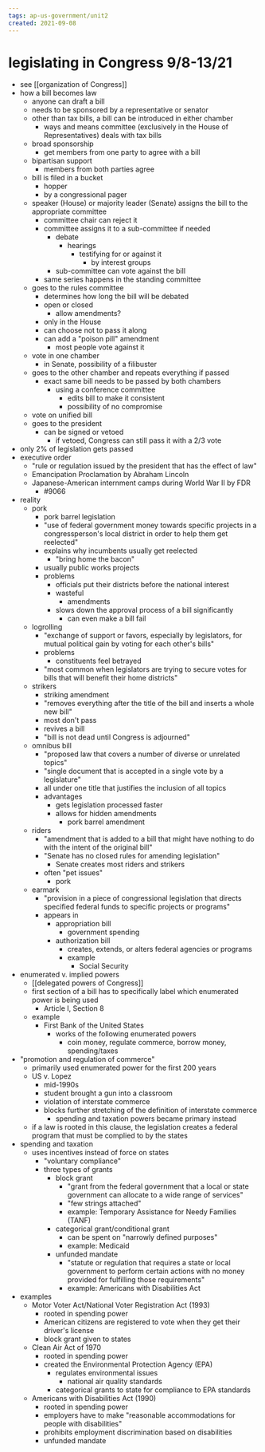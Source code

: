 ```yaml
---
tags: ap-us-government/unit2 
created: 2021-09-08
---
```


# legislating in Congress 9/8-13/21

- see [[organization of Congress]]
- how a bill becomes law
	- anyone can draft a bill
	- needs to be sponsored by a representative or senator
	- other than tax bills, a bill can be introduced in either chamber
		- ways and means committee (exclusively in the House of Representatives) deals with tax bills
	- broad sponsorship
		- get members from one party to agree with a bill
	- bipartisan support
		- members from both parties agree
	- bill is filed in a bucket
		- hopper
		- by a congressional pager
	- speaker (House) or majority leader (Senate) assigns the bill to the appropriate committee
		- committee chair can reject it
		- committee assigns it to a sub-committee if needed
			- debate
				- hearings
					- testifying for or against it
						- by interest groups
			- sub-committee can vote against the bill
		- same series happens in the standing committee
	- goes to the rules committee
		- determines how long the bill will be debated
		- open or closed
			- allow amendments?
		- only in the House
		- can choose not to pass it along
		- can add a "poison pill" amendment
			- most people vote against it
	- vote in one chamber
		- in Senate, possibility of a filibuster
	- goes to the other chamber and repeats everything if passed
		- exact same bill needs to be passed by both chambers
			- using a conference committee
				- edits bill to make it consistent
				- possibility of no compromise
	- vote on unified bill
	- goes to the president
		- can be signed or vetoed
			- if vetoed, Congress can still pass it with a 2/3 vote
- only 2% of legislation gets passed
- executive order
	- "rule or regulation issued by the president that has the effect of law"
	- Emancipation Proclamation by Abraham Lincoln
	- Japanese-American internment camps during World War II by FDR
		- \#9066
- reality
	- pork
		- pork barrel legislation
		- "use of federal government money towards specific projects in a congressperson's local district in order to help them get reelected"
		- explains why incumbents usually get reelected
			- "bring home the bacon"
		- usually public works projects
		- problems
			- officials put their districts before the national interest
			- wasteful
				- amendments
			- slows down the approval process of a bill significantly
				- can even make a bill fail
	- logrolling
		- "exchange of support or favors, especially by legislators, for mutual political gain by voting for each other's bills"
		- problems
			- constituents feel betrayed
		- "most common when legislators are trying to secure votes for bills that will benefit their home districts"
	- strikers
		- striking amendment
		- "removes everything after the title of the bill and inserts a whole new bill"
		- most don't pass
		- revives a bill
		- "bill is not dead until Congress is adjourned"
	- omnibus bill
		- "proposed law that covers a number of diverse or unrelated topics"
		- "single document that is accepted in a single vote by a legislature"
		- all under one title that justifies the inclusion of all topics
		- advantages
			- gets legislation processed faster
			- allows for hidden amendments
				- pork barrel amendment
	- riders
		- "amendment that is added to a bill that might have nothing to do with the intent of the original bill"
		- "Senate has no closed rules for amending legislation"
			- Senate creates most riders and strikers
		- often "pet issues"
			- pork
	- earmark
		- "provision in a piece of congressional legislation that directs specified federal funds to specific projects or programs"
		- appears in
			- appropriation bill
				- government spending
			- authorization bill
				- creates, extends, or alters federal agencies or programs
				- example
					- Social Security
- enumerated v. implied powers
	- [[delegated powers of Congress]]
	- first section of a bill has to specifically label which enumerated power is being used
		- Article I, Section 8
	- example
		- First Bank of the United States
			- works of the following enumerated powers
				- coin money, regulate commerce, borrow money, spending/taxes
- "promotion and regulation of commerce"
	- primarily used enumerated power for the first 200 years
	- US v. Lopez
		- mid-1990s
		- student brought a gun into a classroom
		- violation of interstate commerce
		- blocks further stretching of the definition of interstate commerce
			- spending and taxation powers became primary instead
	- if a law is rooted in this clause, the legislation creates a federal program that must be complied to by the states
- spending and taxation
	- uses incentives instead of force on states
		- "voluntary compliance"
		- three types of grants
			- block grant
				- "grant from the federal government that a local or state government can allocate to a wide range of services"
				- "few strings attached"
				- example: Temporary Assistance for Needy Families (TANF)
			- categorical grant/conditional grant
				- can be spent on "narrowly defined purposes"
				- example: Medicaid
			- unfunded mandate
				- "statute or regulation that requires a state or local government to perform certain actions with no money provided for fulfilling those requirements"
				- example: Americans with Disabilities Act
- examples
	- Motor Voter Act/National Voter Registration Act (1993)
		- rooted in spending power
		- American citizens are registered to vote when they get their driver's license
		- block grant given to states
	- Clean Air Act of 1970
		- rooted in spending power
		- created the Environmental Protection Agency (EPA)
			- regulates environmental issues
				- national air quality standards
			- categorical grants to state for compliance to EPA standards
	- Americans with Disabilities Act (1990)
		- rooted in spending power
		- employers have to make "reasonable accommodations for people with disabilities"
		- prohibits employment discrimination based on disabilities
		- unfunded mandate 
